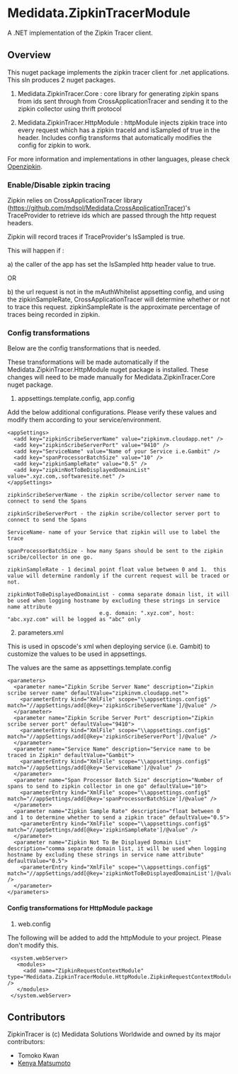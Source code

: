 # Medidata.ZipkinTracerModule
A .NET implementation of the Zipkin Tracer client.

## Overview
This nuget package implements the zipkin tracer client for .net applications.  This sln produces 2 nuget packages.

1) Medidata.ZipkinTracer.Core : core library for generating zipkin spans from ids sent through from CrossApplicationTracer and sending it to the zipkin collector using thrift protocol

2) Medidata.ZipkinTracer.HttpModule : httpModule injects zipkin trace into every request which has a zipkin traceId and isSampled of true in the header. Includes config transforms that automatically modifies the config for zipkin to work.

For more information and implementations in other languages, please check [Openzipkin](https://github.com/openzipkin/).

### Enable/Disable zipkin tracing

Zipkin relies on CrossApplicationTracer library (https://github.com/mdsol/Medidata.CrossApplicationTracer)'s TraceProvider to retrieve ids which are passed through the http request headers.

Zipkin will record traces if TraceProvider's IsSampled is true.  

This will happen if :

a) the caller of the app has set the IsSampled http header value to true.

OR

b) the url request is not in the mAuthWhitelist appsetting config, and using the zipkinSampleRate, CrossApplicationTracer will determine whether or not to trace this request. zipkinSampleRate is the approximate percentage of traces being recorded in zipkin.

### Config transformations
Below are the config transformations that is needed.  

These transformations will be made automatically if the Medidata.ZipkinTracer.HttpModule nuget package is installed.  These changes will need to be made manually for Medidata.ZipkinTracer.Core nuget package.

1) appsettings.template.config, app.config

Add the below additional configurations. Please verify these values and modify them according to your service/environment.

```
<appSettings>
  <add key="zipkinScribeServerName" value="zipkinvm.cloudapp.net" />
  <add key="zipkinScribeServerPort" value="9410" />
  <add key="ServiceName" value="Name of your Service i.e.Gambit" />
  <add key="spanProcessorBatchSize" value="10" />
  <add key="zipkinSampleRate" value="0.5" />
  <add key="zipkinNotToBeDisplayedDomainList" value=".xyz.com,.softwaresite.net" />
</appSettings>
```

	zipkinScribeServerName - the zipkin scribe/collector server name to connect to send the Spans

	zipkinScribeServerPort - the zipkin scribe/collector server port to connect to send the Spans

	ServiceName- name of your Service that zipkin will use to label the trace

	spanProcessorBatchSize - how many Spans should be sent to the zipkin scribe/collector in one go.
	
	zipkinSampleRate - 1 decimal point float value between 0 and 1.  this value will determine randomly if the current request will be traced or not.

	zipkinNotToBeDisplayedDomainList - comma separate domain list, it will be used when logging hostname by excluding these strings in service name attribute
                                 e.g. domain: ".xyz.com", host: "abc.xyz.com" will be logged as "abc" only    

2) parameters.xml

This is used in opscode's xml when deploying service (i.e. Gambit) to customize the values to be used in appsettings.

The values are the same as appsettings.template.config

```
<parameters>
  <parameter name="Zipkin Scribe Server Name" description="Zipkin scribe server name" defaultValue="zipkinvm.cloudapp.net">
    <parameterEntry kind="XmlFile" scope="\\appsettings.config$" match="//appSettings/add[@key='zipkinScribeServerName']/@value" />
  </parameter>
  <parameter name="Zipkin Scribe Server Port" description="Zipkin scribe server port" defaultValue="9410">
    <parameterEntry kind="XmlFile" scope="\\appsettings.config$" match="//appSettings/add[@key='zipkinScribeServerPort']/@value" />
  </parameter>
  <parameter name="Service Name" description="Service name to be traced in Zipkin" defaultValue="Gambit">
    <parameterEntry kind="XmlFile" scope="\\appsettings.config$" match="//appSettings/add[@key='ServiceName']/@value" />
  </parameter>
  <parameter name="Span Processor Batch Size" description="Number of spans to send to zipkin collector in one go" defaultValue="10">
    <parameterEntry kind="XmlFile" scope="\\appsettings.config$" match="//appSettings/add[@key='spanProcessorBatchSize']/@value" />
  </parameter>
  <parameter name="Zipkin Sample Rate" description="float between 0 and 1 to determine whether to send a zipkin trace" defaultValue="0.5">
    <parameterEntry kind="XmlFile" scope="\\appsettings.config$" match="//appSettings/add[@key='zipkinSampleRate']/@value" />
  </parameter>
  <parameter name="Zipkin Not To Be Displayed Domain List" description="comma separate domain list, it will be used when logging hostname by excluding these strings in service name attribute" defaultValue="0.5">
    <parameterEntry kind="XmlFile" scope="\\appsettings.config$" match="//appSettings/add[@key='zipkinNotToBeDisplayedDomainList']/@value" />
  </parameter>
</parameters>
```

#### Config transformations for HttpModule package

1) web.config 

The following will be added to add the httpModule to your project.  Please don't modify this.

 ```
  <system.webServer>
    <modules>
      <add name="ZipkinRequestContextModule" type="Medidata.ZipkinTracerModule.HttpModule.ZipkinRequestContextModule" />
    </modules>
  </system.webServer>
  ```

## Contributors
ZipkinTracer is (c) Medidata Solutions Worldwide and owned by its major contributors:
* Tomoko Kwan
* [Kenya Matsumoto](https://github.com/kenyamat)

